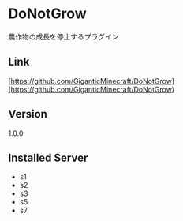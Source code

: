 # DoNotGrow
農作物の成長を停止するプラグイン

## Link
[https://github.com/GiganticMinecraft/DoNotGrow](https://github.com/GiganticMinecraft/DoNotGrow)

## Version
1.0.0

## Installed Server
- s1
- s2
- s3
- s5
- s7
